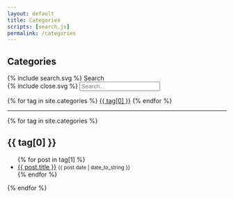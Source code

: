 ```yaml
---
layout: default
title: Categories
scripts: [search.js]
permalink: /categories
---
```

<div class="archive-header">
    <h2>Categories</h2>
    <span class="icon toggle-search">{% include search.svg %} Search</span>
</div>
<div class="search">
    <div class="wrapper">
        <span class="icon toggle-search">{% include close.svg %}</span>
        <input type="text" class="search-input" id="search-input" placeholder="Search...">
        <ul id="results-container"></ul>
    </div>
</div>
<div class="tags-expo">
  <div class="tags-expo-list">
    {% for tag in site.categories %}
    <a href="#{{ tag[0] | slugify }}" class="post-tag">{{ tag[0] }}</a>
    {% endfor %}
  </div>
  <hr/>
  <div class="tags-expo-section">
    {% for tag in site.categories %}
    <h2 id="{{ tag[0] | slugify }}">{{ tag[0] }}</h2>
    <ul class="tags-expo-posts">
      {% for post in tag[1] %}
      <li>
          <a href="{{ site.baseurl }}{{ post.url }}">{{ post.title }}</a>
          <small class="post-date">{{ post.date | date_to_string }}</small>
      </li>
      {% endfor %}
    </ul>
    {% endfor %}
  </div>
</div>
